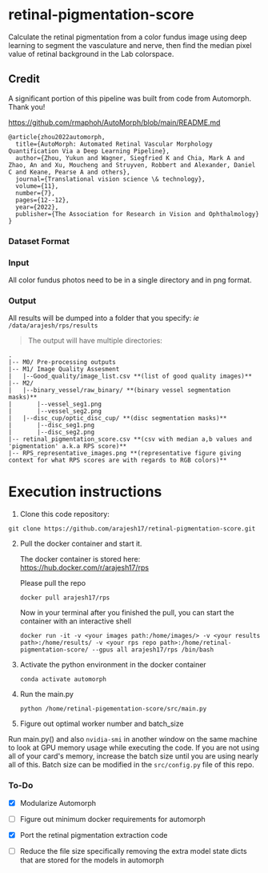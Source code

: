 # retinal-pigmentation-score
Calculate the retinal pigmentation from a color fundus image using deep learning to segment the vasculature and nerve, then find the median pixel value of retinal background in the Lab colorspace.

## Credit
A significant portion of this pipeline was built from code from Automorph. Thank you!

https://github.com/rmaphoh/AutoMorph/blob/main/README.md

```
@article{zhou2022automorph,
  title={AutoMorph: Automated Retinal Vascular Morphology Quantification Via a Deep Learning Pipeline},
  author={Zhou, Yukun and Wagner, Siegfried K and Chia, Mark A and Zhao, An and Xu, Moucheng and Struyven, Robbert and Alexander, Daniel C and Keane, Pearse A and others},
  journal={Translational vision science \& technology},
  volume={11},
  number={7},
  pages={12--12},
  year={2022},
  publisher={The Association for Research in Vision and Ophthalmology}
}
```

### Dataset Format

### Input
  
  All color fundus photos need to be in a single directory and in png format.

### Output
    
  All results will be dumped into a folder that you specify: *ie* `/data/arajesh/rps/results`

> The output will have multiple directories:

    .
    |-- M0/ Pre-processing outputs
    |-- M1/ Image Quality Assesment
    |   |--Good_quality/image_list.csv **(list of good quality images)**
    |-- M2/
    |   |--binary_vessel/raw_binary/ **(binary vessel segmentation masks)**
    |       |--vessel_seg1.png
    |       |--vessel_seg2.png
    |   |--disc_cup/optic_disc_cup/ **(disc segmentation masks)**
    |       |--disc_seg1.png
    |       |--disc_seg2.png
    |-- retinal_pigmentation_score.csv **(csv with median a,b values and 'pigmentation' a.k.a RPS score)**
    |-- RPS_representative_images.png **(representative figure giving context for what RPS scores are with regards to RGB colors)**


# Execution instructions

1. Clone this code repository:

  `git clone https://github.com/arajesh17/retinal-pigmentation-score.git`

2. Pull the docker container and start it.

    The docker container is stored here: https://hub.docker.com/r/arajesh17/rps

    Please pull the repo 
    
      `docker pull arajesh17/rps`
    
    Now in your terminal after you finished the pull, you can start the container with an interactive shell
    
      `docker run -it -v <your images path:/home/images/> -v <your results path>:/home/results/ -v <your rps repo path>:/home/retinal-pigmentation-score/ --gpus all arajesh17/rps /bin/bash`

3. Activate the python environment in the docker container

    `conda activate automorph`

4. Run the main.py

    `python /home/retinal-pigementation-score/src/main.py`
    
5. Figure out optimal worker number and batch_size

  Run main.py() and also `nvidia-smi` in another window on the same machine to look at GPU memory usage while executing the code. If you are not using all of your card's memory, increase the batch size until you are using nearly all of this. Batch size can be modified in the `src/config.py` file of this repo.


### To-Do
- [X] Modularize Automorph
- [ ] Figure out minimum docker requirements for automorph
- [X] Port the retinal pigmentation extraction code
- [ ] Reduce the file size specifically removing the extra model state dicts that are stored for the models in automorph

